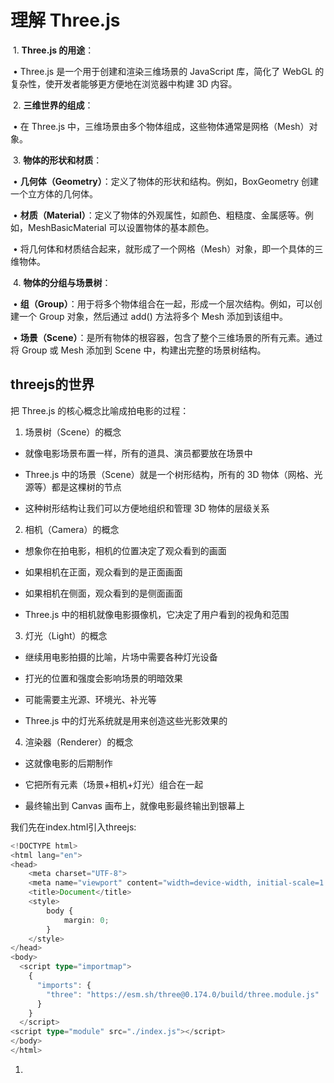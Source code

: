 # 理解 Three.js

​	1.	**Three.js 的用途**：

​	•	Three.js 是一个用于创建和渲染三维场景的 JavaScript 库，简化了 WebGL 的复杂性，使开发者能够更方便地在浏览器中构建 3D 内容。

​	2.	**三维世界的组成**：

​	•	在 Three.js 中，三维场景由多个物体组成，这些物体通常是网格（Mesh）对象。 

​	3.	**物体的形状和材质**：

​	•	**几何体（Geometry）**：定义了物体的形状和结构。例如，BoxGeometry 创建一个立方体的几何体。 

​	•	**材质（Material）**：定义了物体的外观属性，如颜色、粗糙度、金属感等。例如，MeshBasicMaterial 可以设置物体的基本颜色。

​	•	将几何体和材质结合起来，就形成了一个网格（Mesh）对象，即一个具体的三维物体。 

​	4.	**物体的分组与场景树**：

​	•	**组（Group）**：用于将多个物体组合在一起，形成一个层次结构。例如，可以创建一个 Group 对象，然后通过 add() 方法将多个 Mesh 添加到该组中。

​	•	**场景（Scene）**：是所有物体的根容器，包含了整个三维场景的所有元素。通过将 Group 或 Mesh 添加到 Scene 中，构建出完整的场景树结构。



## threejs的世界

把 Three.js 的核心概念比喻成拍电影的过程：

1. 场景树（Scene）的概念

- 就像电影场景布置一样，所有的道具、演员都要放在场景中

- Three.js 中的场景（Scene）就是一个树形结构，所有的 3D 物体（网格、光源等）都是这棵树的节点

- 这种树形结构让我们可以方便地组织和管理 3D 物体的层级关系

2. 相机（Camera）的概念

- 想象你在拍电影，相机的位置决定了观众看到的画面

- 如果相机在正面，观众看到的是正面画面

- 如果相机在侧面，观众看到的是侧面画面

- Three.js 中的相机就像电影摄像机，它决定了用户看到的视角和范围

3. 灯光（Light）的概念

- 继续用电影拍摄的比喻，片场中需要各种灯光设备

- 打光的位置和强度会影响场景的明暗效果

- 可能需要主光源、环境光、补光等

- Three.js 中的灯光系统就是用来创造这些光影效果的

4. 渲染器（Renderer）的概念

- 这就像电影的后期制作

- 它把所有元素（场景+相机+灯光）组合在一起

- 最终输出到 Canvas 画布上，就像电影最终输出到银幕上



我们先在index.html引入threejs:

```ts
<!DOCTYPE html>
<html lang="en">
<head>
    <meta charset="UTF-8">
    <meta name="viewport" content="width=device-width, initial-scale=1.0">
    <title>Document</title>
    <style>
        body {
            margin: 0;
        }
    </style>
</head>
<body>
  <script type="importmap">
    {
      "imports": {
        "three": "https://esm.sh/three@0.174.0/build/three.module.js"
      }
    }
  </script>
<script type="module" src="./index.js"></script>
</body>
</html>

```

1. <script type="importmap">

- 这个特殊的 script 标签告诉浏览器："这里定义的是模块导入映射规则"

- 它不包含可执行的 JavaScript 代码，而是包含一个 JSON 配置

2. 映射规则

- "three": 这是你想要使用的简短导入名

- "https://esm.sh/three@0.174.0/build/three.module.js": 这是实际的模块地址

- 用 type="importmap" 的 script 来声明 es module 的包名和 url 之间的映射。

  然后后面就可以直接 import 这个包了。

3. 实际应用

   通过这个映射，就可实现:
   ```js
   // 在你的 index.js 中
   import * as THREE from 'three';
   
   // 创建场景
   const scene = new THREE.Scene();
   // ... 其他 Three.js 代码
   ```

   

# 编写渲染代码

```typescript
import * as THREE from "three";
import { OrbitControls } from "three/addons/controls/OrbitControls.js";

const scene = new THREE.Scene();

// 添加一个漫反射材质的效果
{
  const gemometry = new THREE.BoxGeometry(100, 100, 100)
  const material = new THREE.MeshLambertMaterial(({
    // 设置漫反射效果的颜色
    color: new THREE.Color('orange')
  }))

  // 添加一个立方体
  const mesh = new THREE.Mesh(gemometry, material)
  mesh.position.set(0, 0, 0)
  scene.add(mesh)
}
// 添加一个点光源
{
  // 0xffffff是白色，10000是光照强度
  const pointLight = new THREE.PointLight(0xffffff, 10000)
  // 设置光源位置，立方体长宽高为100，有一个角在50,50,50的位置，距离光线比较近，所以内部那个坐标点发光比较明显
  pointLight.position.set(80, 80, 80)
  scene.add(pointLight)
}
{// 添加展示坐标系的工具AxesHelper
  // 坐标轴长度设置为200
  const axesHelper = new THREE.AxesHelper(200)
  scene.add(axesHelper)
}
{
  const width = window.innerWidth
  const height = window.innerHeight

  // 构建相机视角，在200,200,200的位置，视角为60度，宽高比为width/height，近裁剪面为1，远裁剪面为1000
  /**
   * 第一个参数:角度(fov)，决定了你看的范围有多大
   * 第二个参数:宽高比(aspect)，决定了你看到的画面有多大
   * 第三个参数:近裁剪面(near)，决定了你看到的画面有多近
   */
  const camera = new THREE.PerspectiveCamera(60, width / height, 1, 1000)
  camera.position.set(200, 200, 200)
  camera.lookAt(0, 0, 0)

  const renderer = new THREE.WebGLRenderer()
  renderer.setSize(width, height)

  function render() {
    renderer.render(scene, camera)
    // 使用 requestAnimationFrame 来更新控制器，并重新渲染场景。
    // 调用该方法来实现对scene的一帧帧地循环渲染
    requestAnimationFrame(render)
  }
  render()
  document.body.appendChild(renderer.domElement)

  // 创建 OrbitControls 的实例，传入 camera 和 canvas 元素。
  const controls = new OrbitControls(camera, renderer.domElement)

}
```



## 模块导入

```js
import * as THREE from "three";
import { OrbitControls } from "three/addons/controls/OrbitControls.js";
```

- 导入整个 Three.js 库，使用 THREE 作为命名空间

- 导入轨道控制器 OrbitControls，用于实现交互式的相机控制

## 场景创建

```typescript
const scene=new THREE.Scene()
```

- 创建一个场景对象，它是所有 3D 对象的容器

- 类似于一个虚拟的舞台，所有的物体、灯光都要放在这个舞台上



## 创建立方体

```typescript
{
  const gemometry = new THREE.BoxGeometry(100, 100, 100)
  const material = new THREE.MeshLambertMaterial(({
    color: new THREE.Color('orange')
  }))
  const mesh = new THREE.Mesh(gemometry, material)
  mesh.position.set(0, 0, 0)
  scene.add(mesh)
}
```

- BoxGeometry(100, 100, 100): 创建一个 100×100×100 的立方体几何体

- MeshLambertMaterial: 创建一个漫反射材质

- 这种材质会对光源产生反应，形成明暗效果

- 设置颜色为橙色

- Mesh: 将几何体和材质组合成一个网格对象

- position.set(0, 0, 0): 将立方体放置在坐标原点

- scene.add(mesh): 将立方体添加到场景中



###  BoxGeometry 的参数解析

BoxGeometry(width, height, depth) 接收三个参数：

- 第一个参数 width：沿 X 轴的宽度（这里是 100）

- 第二个参数 height：沿 Y 轴的高度（这里是 100）

- 第三个参数 depth：沿 Z 轴的深度（这里是 100）

因为三个参数都是相等的（都是 100），所以创建的是一个正方体。如果三个值不同，例如 (100, 150, 50)，就会创建一个长方体。

### Three.js 中的其他几何体

如果想创建其他形状，需要使用不同的几何体构造函数：

三角锥（四面体）：

```js
   const geometry = new THREE.TetrahedronGeometry(100); // 半径为100的四面体
```

圆锥体:

```ts
   const geometry = new THREE.ConeGeometry(50, 100, 32); // 底部半径50，高度100
```

球体：

```typescript
   const geometry = new THREE.SphereGeometry(50, 32, 32); // 半径50
```

圆柱体:

```typescript
   const geometry = new THREE.CylinderGeometry(50, 50, 100, 32); // 顶部半径50，底部半径50，高度100
```

环形(甜甜圈):

```typescript
   const geometry = new THREE.TorusGeometry(50, 20, 16, 100); // 环半径50，管粗细20
```





### 网格对象(Mesh)

网格对象（Mesh）是 Three.js 中最常用的渲染实体，它由两个主要部分组成：

- 几何体（Geometry）：定义了物体的形状和结构，包含顶点、面、法线等信息

- 材质（Material）：定义了物体的外观，如颜色、纹理、光照反应等

简单来说，网格就像是一个骨架（几何体）套上了一层皮肤（材质）。它是 Three.js 中用来表示大多数可见物体的基本单位。





## 添加光源

```typescript
{
  const pointLight = new THREE.PointLight(0xffffff, 10000)
  pointLight.position.set(80, 80, 80)
  scene.add(pointLight)
}
```

- 创建一个点光源，类似于一个发光的点

- 0xffffff 表示白色光

- 10000 是光照强度

- 将光源放置在 (80, 80, 80) 的位置

- 这个位置靠近立方体的一个角，所以那个角会更亮



## 添加坐标轴辅助器

```typescript
{
  const axesHelper = new THREE.AxesHelper(200)
  scene.add(axesHelper)
}
```

- 创建一个坐标轴辅助器，长度为 200

- 用于显示三维空间的 X（红）、Y（绿）、Z（蓝）轴

- 帮助理解空间位置关系



## 相机和渲染器设置

```typescript
{
  const width = window.innerWidth
  const height = window.innerHeight

  const camera = new THREE.PerspectiveCamera(60, width / height, 1, 1000)
  camera.position.set(200, 200, 200)
  camera.lookAt(0, 0, 0)
  
}
```

- 获取窗口尺寸

- 创建透视相机，参数分别是：

- 60: 视野角度（FOV）

- width/height: 宽高比

- 1: 近裁剪面

- 1000: 远裁剪面

- 将相机放置在 (200, 200, 200) 位置

- 让相机看向原点 (0, 0, 0)

 

### 相机参数详解

#### 视野角度（FOV - Field of View）

- 以角度为单位（通常为度数），表示相机视野的广度

- 类似于人眼或照相机镜头的广角或窄角，如果你用相机的不同焦段拍过照就能理解，这个就是焦段

- 值越大，看到的范围越广，但物体看起来越小

- 值越小，看到的范围越窄，但物体看起来越大

想象一下：

- 60° 是接近人眼的自然视角

- 120° 接近鱼眼镜头，视野非常广

- 30° 像是一个长焦镜头，视野窄但能看得更远



#### 宽高比（Aspect Ratio）

- 表示视口的宽度除以高度

- 通常设置为渲染区域的宽高比

- 保证物体不会变形（拉伸或压缩）

- 如果设置错误，圆形会变成椭圆，正方形会变成长方形

例如：

- 宽高比为 1:1：正方形视口

- 宽高比为 16:9：宽屏显示器的标准比例



#### 近裁剪面（Near Clipping Plane）

- 相机能看到的最近距离

- 近于此距离的物体不会被渲染

- 在您的代码中设为 1，表示相机前方 1 个单位距离

#### 远裁剪面（Far Clipping Plane）

- 相机能看到的最远距离

- 远于此距离的物体不会被渲染

- 在您的代码中设为 1000，表示相机前方 1000 个单位距离



## 渲染器设置和渲染循环

```typescript
  const renderer = new THREE.WebGLRenderer()
  renderer.setSize(width, height)

  function render() {
    renderer.render(scene, camera)
    requestAnimationFrame(render)
  }
  render()
  document.body.appendChild(renderer.domElement)
```

- 创建 WebGL 渲染器

- 设置渲染尺寸为窗口大小

- 创建渲染循环函数

- requestAnimationFrame 确保平滑渲染

- 将渲染器的 canvas 元素添加到页面中



## requestAnimationFrame 和渲染循环

requestAnimationFrame 是一个浏览器 API，专门为动画设计。它的作用和意义：

1. 优化性能：

- 与 setTimeout 或 setInterval 不同，它会在浏览器准备好重绘时才执行

- 在后台标签页或隐藏的 iframe 中会自动暂停，节省资源

2. 同步显示刷新率：

- 通常会与显示器的刷新率同步（大多是 60fps）

- 避免了撕裂、闪烁等渲染问题

3. 时间控制：

- 提供高精度的时间戳，便于控制动画速度

为什么使用递归调用：

```typescript
function render() {
  renderer.render(scene, camera)
  requestAnimationFrame(render)
}
```

- 创建连续渲染循环：3D 场景需要连续更新和重绘

- 响应式渲染：能够响应场景中的变化（如物体移动、相机变化）

- 平滑过渡：保证动画和交互的平滑性

- 资源管理：浏览器可以优化重绘的时机

如果不使用递归调用，场景就只会渲染一次，而不会持续更新。比如当您使用轨道控制器旋转相机时，场景需要不断重新渲染以反映新的视角。

### 循环是如何形成的？

这个函数能够持续执行的关键在于 requestAnimationFrame(render); 这一行。

1. renderer.render(scene, camera);: 这一行代码是实际执行渲染操作的部分，它告诉Three.js渲染器 (renderer) 使用当前的场景 (scene) 和相机 (camera) 来绘制一帧画面。
2. requestAnimationFrame(render);:

- requestAnimationFrame 是一个浏览器提供的API（应用程序编程接口）。它的作用是告诉浏览器：“我希望执行一个动画，并请在下次浏览器重绘屏幕之前，调用我指定的这个函数来更新动画。”

- 在这里，我们传递了 render 函数本身作为参数。这意味着我们请求浏览器在下一次屏幕刷新之前再次调用 render 函数。

**当 render() 首次被调用时（通过代码末尾的 render();）：**

1. **它首先渲染当前帧。**
2. **然后，它调用 requestAnimationFrame(render)，将 render 函数自身注册到浏览器的刷新队列中。**
3. **浏览器在准备下一次屏幕刷新时，会执行队列中的函数，因此 render 函数会再次被调用。**
4. **当 render 函数再次执行时，它又会渲染新的一帧，并再次通过 requestAnimationFrame(render) 请求下一次调用。**

这个过程不断重复，就形成了一个与浏览器刷新频率同步的循环（通常是每秒60次，即60FPS）。这样做的好处是：

- 平滑动画: 渲染与显示器的刷新率同步，可以避免画面撕裂，使动画看起来更流畅。

- 性能优化: 当页面不可见或浏览器标签页在后台时，requestAnimationFrame 会自动降低频率或暂停，从而节省CPU资源和电池寿命。

简单来说，render 函数通过 requestAnimationFrame "预约"了自己下一次的执行，从而实现了持续不断的渲染循环。



![image.png](https://p9-juejin.byteimg.com/tos-cn-i-k3u1fbpfcp/b043a183c67e43758fbef024f8c9d196~tplv-k3u1fbpfcp-jj-mark:3024:0:0:0:q75.awebp#?w=1478&h=570&s=145195&e=png&b=fefefe)





## 轨道控制器

```typescript
  const controls = new OrbitControls(camera, renderer.domElement)
```

- 创建轨道控制器

- 允许用鼠标交互控制相机：

- 左键拖动：旋转视角

- 右键拖动：平移视角

- 滚轮：缩放视角



轨道控制器是 Three.js 中最常用的相机控制工具，它模拟了围绕目标点旋转的相机行为。

### 基本原理

轨道控制器将相机想象成围绕一个中心点（通常是场景中心）运动的卫星：

- 可以调整相机与中心点的距离（缩放）

- 可以改变相机围绕中心点的角度（旋转）

- 可以移动中心点本身（平移）

### 核心功能

1. 旋转（Rotation）：

- 左键拖动实现相机围绕目标点的旋转

- 调整方式是改变相机的经度和纬度角度

- 默认情况下，相机始终指向目标点

2. 缩放（Zoom）：

- 鼠标滚轮控制相机与目标点的距离

- 放大不是改变相机 FOV，而是真正移动相机位置

- 可以设置最小和最大缩放距离限制

3. 平移（Pan）：

- 右键拖动或按住中键拖动

- 同时移动相机和目标点，保持相对位置不变

- 效果是场景在视野中平移



### 高级设置

轨道控制器有许多可配置选项：

```typescript
// 示例：配置轨道控制器的一些常用属性
controls.enableDamping = true; // 启用阻尼效果（平滑移动）
controls.dampingFactor = 0.05; // 阻尼系数
controls.enableZoom = true;    // 允许缩放
controls.minDistance = 50;     // 最小缩放距离
controls.maxDistance = 500;    // 最大缩放距离
controls.enableRotate = true;  // 允许旋转
controls.enablePan = true;     // 允许平移
controls.autoRotate = false;   // 自动旋转
controls.autoRotateSpeed = 2.0; // 自动旋转速度
```

#### 使用注意事项

1. 需要在动画循环中更新：

如果启用了阻尼效果或自动旋转，需要在每帧更新控制器：

```typescript
   function animate() {
     controls.update(); // 重要！更新控制器
     renderer.render(scene, camera);
     requestAnimationFrame(animate);
   }
```

2. 事件监听：

可以监听控制器的变化事件：

```typescript
   controls.addEventListener('change', function() {
     console.log('相机已移动');
   });
```



3. 自定义交互：

可以自定义哪些鼠标/触摸操作触发哪些行为。

轨道控制器对于交互式 3D 应用非常重要，它让用户能够从各个角度检视场景，大大增强了用户体验。































